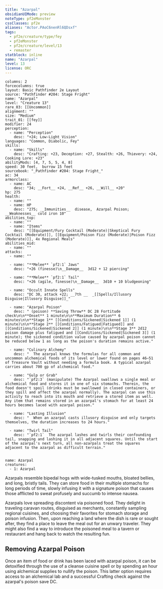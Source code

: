 ```yaml
---
title: "Azarpal"
obsidianUIMode: preview
noteType: pf2eMonster
cssClasses: pf2e
aliases: "Actor.PAoC6nenRl6QDsxf" 
tags:
  - pf2e/creature/type/fey
  - pf2eMonster
  - pf2e/creature/level/13
  - remaster
statblock: inline
name: "Azarpal"
level: 13
license: ORC
---
```


```statblock
columns: 2
forcecolumns: true
layout: Basic Pathfinder 2e Layout
source: "Pathfinder #204: Stage Fright"
name: "Azarpal"
level: "Creature 13"
rare_03: [[Uncommon]]
alignment: ""
size: "Medium"
trait_01: [[fey]]
modifier: 24
perception:
  - name: "Perception"
    desc: "+24; Low-Light Vision"
languages: "Common, Diabolic, Fey"
skills:
  - name: "Skills"
    desc: "Crafting: +23, Deception: +27, Stealth: +26, Thievery: +24, Cooking Lore: +23"
abilityMods: [4, 7, 5, 5, 4, 8]
speed: 30 feet,  burrow 15 feet
sourcebook: "_Pathfinder #204: Stage Fright_"
ac: 34
armorclass:
  - name: AC
    desc: "34; __Fort__ +24, __Ref__ +26, __Will__ +20"
hp: 275
health:
  - name: ""
  - name: HP
    desc: "275; __Immunities__  disease,  Azarpal Poison; __Weaknesses__ cold iron 10"
abilities_top:
  - name: ""
  - name: "Items"
    desc: "[[Equipment/Fury Cocktail (Moderate)|Skeptical Fury Cocktail (Moderate)]], [[Equipment/Poison Fizz (Moderate)|Poison Fizz (Moderate)]], 4x Regional Meals"
abilities_mid:
  - name: ""
attacks:
  - name: ""

  - name: "**Melee** `pf2:1` Jaws"
    desc: "+26 (finesse)\n__Damage__  3d12 + 12 piercing"

  - name: "**Melee** `pf2:1` Tail"
    desc: "+26 (agile, finesse)\n__Damage__  3d10 + 10 bludgeoning"

  - name: "Occult Innate Spells"
    desc: "DC 30, attack +22; __7th __  _[[Spells/Illusory Disguise|Illusory Disguise]]_"

  - name: "Azarpal Poison"
    desc: " (poison) **Saving Throw** DC 28 Fortitude check\n\n**Onset** 1 minute\n\n**Maximum Duration** 6 minutes\n\n**Stage 1** [[Conditions/Sickened|Sickened 1]] (1 minute)\n\n**Stage 2** [[Conditions/Fatigued|Fatigued]] and [[Conditions/Sickened|Sickened 2]] (1 minute)\n\n**Stage 3** 2d12 poison damage plus fatigued and [[Conditions/Sickened|Sickened 3]] (1 minute); the sickened condition value caused by azarpal poison cannot be reduced below 1 as long as the poison's duration remains active."

  - name: "Culinary Alchemy"
    desc: "  The azarpal knows the formulas for all common and uncommon alchemical foods of its level or lower found on pages 46–51 of Treasure Vault without needing a formula book. A typical azarpal carries about 700 gp of alchemical food."

  - name: "Gulp or Grab"
    desc: "`pf2:3` (manipulate) The Azarpal swallows a single meal or alchemical food and stores it in one of six stomachs. Therein, the food doesn't spoil (drinks must be swallowed in closed containers, or they spill and affect the azarpal normally). The azarpal can use this activity to reach into its mouth and retrieve a stored item as well. Any item that remains stored in an azarpal's stomach for at least 24 hours becomes laced with azarpal poison."

  - name: "Lasting Illusion"
    desc: "  When an azarpal casts illusory disguise and only targets themselves, the duration increases to 24 hours."

  - name: "Twirl Tail"
    desc: "`pf2:1`  The azarpal lashes and twirls their confounding tail, snapping and lashing it in all adjacent squares. Until the start of the azarpal's next turn, all non-azarpals treat the squares adjacent to the azarpal as difficult terrain."
 
```

```encounter-table
name: Azarpal
creatures:
  - 1: Azarpal
```



Azarpals resemble bipedal hogs with wide-tusked mouths, bloated bellies, and long, bristly tails. They can store food in their multiple stomachs for long periods of time, slowly infusing it with a signature poison that causes those afflicted to sweat profusely and succumb to intense nausea.

Azarpals love spreading discontent via poisoned food. They delight in traveling caravan routes, disguised as merchants, constantly sampling regional cuisines, and choosing their favorites for stomach storage and poison infusion. Then, upon reaching a land where the dish is rare or sought after, they find a place to leave the meal out for an unwary traveler. They might also find a way to introduce the poisoned meal to a tavern or restaurant and hang back to watch the resulting fun.

## Removing Azarpal Poison

Once an item of food or drink has been laced with azarpal poison, it can be detoxified through the use of a cleanse cuisine spell or by spending an hour using alchemical supplies to nullify the poison. This latter option requires access to an alchemical lab and a successful Crafting check against the azarpal's poison save DC.
